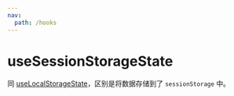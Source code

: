 ```yaml
---
nav:
  path: /hooks
---
```


# useSessionStorageState

同 [useLocalStorageState](use-local-storage-state)，区别是将数据存储到了 `sessionStorage` 中。
